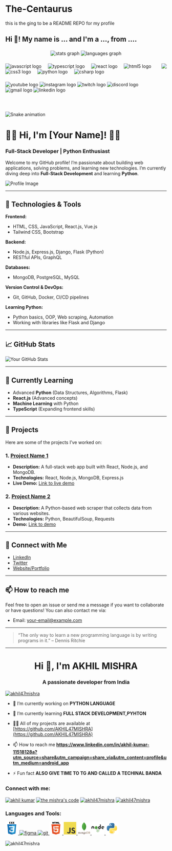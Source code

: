# The-Centaurus
this is the ging to be a README REPO for my profile

<h2 align="left">Hi 👋! My name is ... and I'm a ..., from ....</h2>

###

<div align="center">
  <img src="https://github-readme-stats.vercel.app/api?username=maurodesouza&hide_title=false&hide_rank=false&show_icons=true&include_all_commits=true&count_private=true&disable_animations=false&theme=dracula&locale=en&hide_border=false" height="150" alt="stats graph"  />
  <img src="https://github-readme-stats.vercel.app/api/top-langs?username=maurodesouza&locale=en&hide_title=false&layout=compact&card_width=320&langs_count=5&theme=dracula&hide_border=false" height="150" alt="languages graph"  />
</div>

###

<img align="right" height="150" src="https://i.imgflip.com/65efzo.gif"  />

###

<div align="left">
  <img src="https://cdn.jsdelivr.net/gh/devicons/devicon/icons/javascript/javascript-original.svg" height="30" alt="javascript logo"  />
  <img width="12" />
  <img src="https://cdn.jsdelivr.net/gh/devicons/devicon/icons/typescript/typescript-original.svg" height="30" alt="typescript logo"  />
  <img width="12" />
  <img src="https://cdn.jsdelivr.net/gh/devicons/devicon/icons/react/react-original.svg" height="30" alt="react logo"  />
  <img width="12" />
  <img src="https://cdn.jsdelivr.net/gh/devicons/devicon/icons/html5/html5-original.svg" height="30" alt="html5 logo"  />
  <img width="12" />
  <img src="https://cdn.jsdelivr.net/gh/devicons/devicon/icons/css3/css3-original.svg" height="30" alt="css3 logo"  />
  <img width="12" />
  <img src="https://cdn.jsdelivr.net/gh/devicons/devicon/icons/python/python-original.svg" height="30" alt="python logo"  />
  <img width="12" />
  <img src="https://cdn.jsdelivr.net/gh/devicons/devicon/icons/csharp/csharp-original.svg" height="30" alt="csharp logo"  />
</div>

###

<div align="left">
  <img src="https://img.shields.io/static/v1?message=Youtube&logo=youtube&label=&color=FF0000&logoColor=white&labelColor=&style=for-the-badge" height="35" alt="youtube logo"  />
  <img src="https://img.shields.io/static/v1?message=Instagram&logo=instagram&label=&color=E4405F&logoColor=white&labelColor=&style=for-the-badge" height="35" alt="instagram logo"  />
  <img src="https://img.shields.io/static/v1?message=Twitch&logo=twitch&label=&color=9146FF&logoColor=white&labelColor=&style=for-the-badge" height="35" alt="twitch logo"  />
  <img src="https://img.shields.io/static/v1?message=Discord&logo=discord&label=&color=7289DA&logoColor=white&labelColor=&style=for-the-badge" height="35" alt="discord logo"  />
  <img src="https://img.shields.io/static/v1?message=Gmail&logo=gmail&label=&color=D14836&logoColor=white&labelColor=&style=for-the-badge" height="35" alt="gmail logo"  />
  <img src="https://img.shields.io/static/v1?message=LinkedIn&logo=linkedin&label=&color=0077B5&logoColor=white&labelColor=&style=for-the-badge" height="35" alt="linkedin logo"  />
</div>

###

<br clear="both">

<img src="https://raw.githubusercontent.com/maurodesouza/maurodesouza/output/snake.svg" alt="Snake animation" />

###

# 👨‍💻 Hi, I'm [Your Name]! 👩‍💻

### Full-Stack Developer | Python Enthusiast

Welcome to my GitHub profile! I’m passionate about building web applications, solving problems, and learning new technologies. I’m currently diving deep into **Full-Stack Development** and learning **Python**.

![Profile Image](https://your-image-url.com) <!-- Replace with your image URL -->

---

## 🔧 Technologies & Tools

**Frontend:**  
- HTML, CSS, JavaScript, React.js, Vue.js  
- Tailwind CSS, Bootstrap

**Backend:**  
- Node.js, Express.js, Django, Flask (Python)  
- RESTful APIs, GraphQL

**Databases:**  
- MongoDB, PostgreSQL, MySQL

**Version Control & DevOps:**  
- Git, GitHub, Docker, CI/CD pipelines

**Learning Python:**  
- Python basics, OOP, Web scraping, Automation  
- Working with libraries like Flask and Django

---

## 📈 GitHub Stats

![Your GitHub Stats](https://github-readme-stats.vercel.app/api?username=your-username&show_icons=true&hide_title=true&count_private=true&hide=prs)  
<!-- Replace 'your-username' with your GitHub username -->

---

## 🌱 Currently Learning

- Advanced **Python** (Data Structures, Algorithms, Flask)
- **React.js** (Advanced concepts)
- **Machine Learning** with Python
- **TypeScript** (Expanding frontend skills)

---

## 💼 Projects

Here are some of the projects I’ve worked on:

### 1. [Project Name 1](https://github.com/your-username/project-1)
- **Description:** A full-stack web app built with React, Node.js, and MongoDB.  
- **Technologies:** React, Node.js, MongoDB, Express.js  
- **Live Demo:** [Link to live demo](https://your-demo-link.com)

### 2. [Project Name 2](https://github.com/your-username/project-2)
- **Description:** A Python-based web scraper that collects data from various websites.  
- **Technologies:** Python, BeautifulSoup, Requests  
- **Demo:** [Link to demo](https://your-demo-link.com)

---

## 🌟 Connect with Me

- [LinkedIn](https://www.linkedin.com/in/your-profile)
- [Twitter](https://twitter.com/your-profile)
- [Website/Portfolio](https://your-portfolio.com)

---

## 📫 How to reach me

Feel free to open an issue or send me a message if you want to collaborate or have questions! You can also contact me via:

- Email: your-email@example.com

---

> “The only way to learn a new programming language is by writing programs in it.” – Dennis Ritchie

---























<h1 align="center">Hi 👋, I'm AKHIL MISHRA</h1>
<h3 align="center">A passionate developer from India</h3>

<p align="left"> <a href="https://github.com/ryo-ma/github-profile-trophy"><img src="https://github-profile-trophy.vercel.app/?username=akhil47mishra" alt="akhil47mishra" /></a> </p>

- 🔭 I’m currently working on **PYTHON LANGUAGE**

- 🌱 I’m currently learning **FULL STACK DEVELOPMENT,PYHTON**

- 👨‍💻 All of my projects are available at [https://github.com/AKHIL47MISHRA](https://github.com/AKHIL47MISHRA)

- 📫 How to reach me **https://www.linkedin.com/in/akhil-kumar-11518128a?utm_source=share&utm_campaign=share_via&utm_content=profile&utm_medium=android_app**

- ⚡ Fun fact **ALSO GIVE TIME TO TG AND CALLED A TECHINAL BANDA**

<h3 align="left">Connect with me:</h3>
<p align="left">
<a href="https://linkedin.com/in/akhil kumar" target="blank"><img align="center" src="https://raw.githubusercontent.com/rahuldkjain/github-profile-readme-generator/master/src/images/icons/Social/linked-in-alt.svg" alt="akhil kumar" height="30" width="40" /></a>
<a href="https://www.youtube.com/c/the mishra's code" target="blank"><img align="center" src="https://raw.githubusercontent.com/rahuldkjain/github-profile-readme-generator/master/src/images/icons/Social/youtube.svg" alt="the mishra's code" height="30" width="40" /></a>
<a href="https://www.codechef.com/users/akhil47mishra" target="blank"><img align="center" src="https://cdn.jsdelivr.net/npm/simple-icons@3.1.0/icons/codechef.svg" alt="akhil47mishra" height="30" width="40" /></a>
<a href="https://www.leetcode.com/akhil47mishra" target="blank"><img align="center" src="https://raw.githubusercontent.com/rahuldkjain/github-profile-readme-generator/master/src/images/icons/Social/leet-code.svg" alt="akhil47mishra" height="30" width="40" /></a>
</p>

<h3 align="left">Languages and Tools:</h3>
<p align="left"> <a href="https://www.w3schools.com/css/" target="_blank" rel="noreferrer"> <img src="https://raw.githubusercontent.com/devicons/devicon/master/icons/css3/css3-original-wordmark.svg" alt="css3" width="40" height="40"/> </a> <a href="https://www.figma.com/" target="_blank" rel="noreferrer"> <img src="https://www.vectorlogo.zone/logos/figma/figma-icon.svg" alt="figma" width="40" height="40"/> </a> <a href="https://git-scm.com/" target="_blank" rel="noreferrer"> <img src="https://www.vectorlogo.zone/logos/git-scm/git-scm-icon.svg" alt="git" width="40" height="40"/> </a> <a href="https://www.w3.org/html/" target="_blank" rel="noreferrer"> <img src="https://raw.githubusercontent.com/devicons/devicon/master/icons/html5/html5-original-wordmark.svg" alt="html5" width="40" height="40"/> </a> <a href="https://developer.mozilla.org/en-US/docs/Web/JavaScript" target="_blank" rel="noreferrer"> <img src="https://raw.githubusercontent.com/devicons/devicon/master/icons/javascript/javascript-original.svg" alt="javascript" width="40" height="40"/> </a> <a href="https://www.mongodb.com/" target="_blank" rel="noreferrer"> <img src="https://raw.githubusercontent.com/devicons/devicon/master/icons/mongodb/mongodb-original-wordmark.svg" alt="mongodb" width="40" height="40"/> </a> <a href="https://nodejs.org" target="_blank" rel="noreferrer"> <img src="https://raw.githubusercontent.com/devicons/devicon/master/icons/nodejs/nodejs-original-wordmark.svg" alt="nodejs" width="40" height="40"/> </a> <a href="https://www.python.org" target="_blank" rel="noreferrer"> <img src="https://raw.githubusercontent.com/devicons/devicon/master/icons/python/python-original.svg" alt="python" width="40" height="40"/> </a> </p>

<p><img align="center" src="https://github-readme-stats.vercel.app/api/top-langs?username=akhil47mishra&show_icons=true&locale=en&layout=compact" alt="akhil47mishra" /></p>
